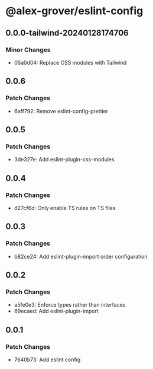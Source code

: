 # @alex-grover/eslint-config

## 0.0.0-tailwind-20240128174706

### Minor Changes

- 05a0d04: Replace CSS modules with Tailwind

## 0.0.6

### Patch Changes

- 6aff792: Remove eslint-config-prettier

## 0.0.5

### Patch Changes

- 3de327e: Add eslint-plugin-css-modules

## 0.0.4

### Patch Changes

- d27cf6d: Only enable TS rules on TS files

## 0.0.3

### Patch Changes

- b82ce24: Add eslint-plugin-import order configuration

## 0.0.2

### Patch Changes

- a5fe0e3: Enforce types rather than interfaces
- 69ecaed: Add eslint-plugin-import

## 0.0.1

### Patch Changes

- 7640b73: Add eslint config
